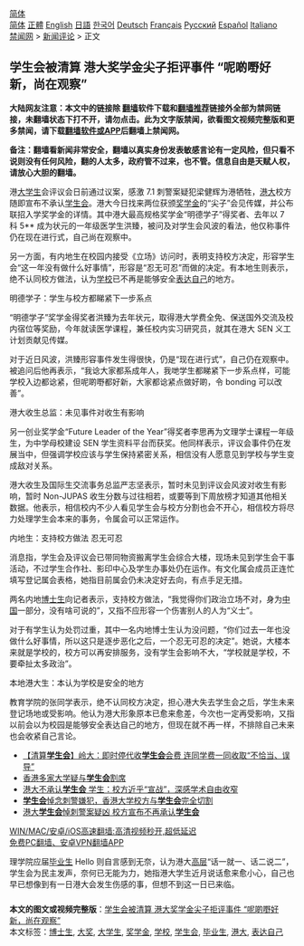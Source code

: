  <!-- 面包屑导航 --> <div class="breadcrumb"><!-- GTranslate: https://gtranslate.io/ -->  <div class="switcher notranslate">  <div class="selected">  <a href="#" onclick="return false;"> 简体</a>  </div>  <div class="option">  <a href="https://www.bannedbook.org" onclick="doGTranslate('zh-CN|zh-CN');jQuery('div.switcher div.selected a').html(jQuery(this).html());return false;" title="简体中文" class="nturl selected"> 简体</a>  <a href="https://www.bannedbook.org/zh-tw/" onclick="doGTranslate('zh-CN|zh-TW');jQuery('div.switcher div.selected a').html(jQuery(this).html());return false;" title="繁體中文" class="nturl"> 正體</a>  <a href="https://www.bannedbook.org/en/" onclick="doGTranslate('zh-CN|en');jQuery('div.switcher div.selected a').html(jQuery(this).html());return false;" title="English" class="nturl"> English</a>  <a href="https://www.bannedbook.org/ja/" onclick="doGTranslate('zh-CN|ja');jQuery('div.switcher div.selected a').html(jQuery(this).html());return false;" title="日本語" class="nturl"> 日語</a>  <a href="https://www.bannedbook.org/ko/" onclick="doGTranslate('zh-CN|ko');jQuery('div.switcher div.selected a').html(jQuery(this).html());return false;" title="한국어" class="nturl"> 한국어</a>  <a href="https://www.bannedbook.org/de/" onclick="doGTranslate('zh-CN|de');jQuery('div.switcher div.selected a').html(jQuery(this).html());return false;" title="Deutsch" class="nturl"> Deutsch</a>  <a href="https://www.bannedbook.org/fr/" onclick="doGTranslate('zh-CN|fr');jQuery('div.switcher div.selected a').html(jQuery(this).html());return false;" title="Français" class="nturl"> Français</a>  <a href="https://www.bannedbook.org/ru/" onclick="doGTranslate('zh-CN|ru');jQuery('div.switcher div.selected a').html(jQuery(this).html());return false;" title="Русский" class="nturl"> Русский</a>  <a href="https://www.bannedbook.org/es/" onclick="doGTranslate('zh-CN|es');jQuery('div.switcher div.selected a').html(jQuery(this).html());return false;" title="Español" class="nturl"> Español</a>  <a href="https://www.bannedbook.org/it/" onclick="doGTranslate('zh-CN|it');jQuery('div.switcher div.selected a').html(jQuery(this).html());return false;" title="Italiano" class="nturl"> Italiano</a>  </div>  </div>      <div class='breadcrumb-sub'><!-- Breadcrumb NavXT 6.3.0 --> <a href="https://www.bannedbook.org/" class="home">禁闻网</a> &gt; <a href="https://www.bannedbook.org/bnews/comments/" class="category">新闻评论</a> &gt; 正文</div></div><h2>学生会被清算 港大奖学金尖子拒评事件 “呢啲嘢好新，尚在观察”</h2> <p class="notice"><b>大陆网友注意：本文中的链接除 <a href="https://github.com/bannedbook/fanqiang" >翻墙</a>软件下载和<a href="https://github.com/killgcd/justmysocks/blob/master/README.md">翻墙推荐</a>链接外全部为禁网链接，未翻墙状态下打不开，请勿点击。此为文字版禁闻，欲看图文视频完整版和更多禁闻，请下载<a href="https://github.com/bannedbook/fanqiang">翻墙软件或APP</a>后翻墙上禁闻网。</p><p>备注：翻墙看新闻非常安全，翻墙以真实身份发表敏感言论有一定风险，但只看不说则没有任何风险，翻的人太多，政府管不过来，也不管。信息自由是天赋人权，请放心大胆的翻墙。</b></p>  <div class="entry">  <p>港<a href="https://www.bannedbook.org/bnews/tag/%e5%a4%a7%e5%ad%a6%e7%94%9f/" class="st_tag internal_tag" rel="tag" title="标签 大学生 下的日志">大学生</a>会评议会日前通过议案，感激 7.1 刺警案疑犯梁健辉为港牺牲，<a href="https://www.bannedbook.org/bnews/tag/%E6%B8%AF%E5%A4%A7/" class="st_tag internal_tag" rel="tag" title="标签 港大 下的日志">港大</a>校方随即宣布不承认<a href="https://www.bannedbook.org/bnews/tag/%E5%AD%A6%E7%94%9F%E4%BC%9A/" class="st_tag internal_tag" rel="tag" title="标签 学生会 下的日志">学生会</a>。港大今日找来两位获颁<a href="https://www.bannedbook.org/bnews/tag/%E5%A5%96%E5%AD%A6%E9%87%91/" class="st_tag internal_tag" rel="tag" title="标签 奖学金 下的日志">奖学金</a>的“尖子”会见传媒，并公布联招入学奖学金的详情。其中港大最高规格奖学金“明德学子”得奖者、去年以 7 科 5** 成为状元的一年级医学生洪臻，被问及对学生会风波的看法，他仅称事件仍在现在进行式，自己尚在观察中。</p> <p>另一方面，有内地生在校园内接受《立场》访问时，表明支持校方决定，形容学生会“这一年没有做什么好事情”，形容是“忍无可忍”而做的决定。有本地生则表示，绝不认同校方做法，认为<a href="https://www.bannedbook.org/bnews/tag/%e5%ad%a6%e6%a0%a1/" class="st_tag internal_tag" rel="tag" title="标签 学校 下的日志">学校</a>已不再是能够安全<a href="https://www.bannedbook.org/bnews/tag/%E8%A1%A8%E8%BE%BE%E8%87%AA%E5%B7%B1/" class="st_tag internal_tag" rel="tag" title="标签 表达自己 下的日志">表达自己</a>的地方。</p> <p>明德学子：学生与校方都睇紧下一步系点</p> <p>“明德学子”奖学金得奖者洪臻为去年状元，取得港大学费全免、保送国外交流及校内宿位等奖励，今年就读医学课程，兼任校内实习研究员，就其在港大 SEN 义工计划贡献见传媒。</p>  <p>对于近日风波，洪臻形容事件发生得很快，仍是“现在进行式”，自己仍在观察中。被追问后他再表示，“我谂大家都系成年人，我哋学生都睇紧下一步系点样，可能学校入边都谂紧，但呢啲嘢都好新，大家都谂紧点做好啲，令 bonding 可以改善”。</p> <p>港大收生总监：未见事件对收生有影响</p> <p>另一创业奖学金“Future Leader of the Year”得奖者李思再为文理学士课程一年级生，为中学母校建设 SEN 学生资料平台而获奖。他同样表示，评议会事件仍在发展当中，但强调学校应该与学生保持紧密关系，相信没有人愿意见到学校与学生变成敌对关系。</p> <p>港大收生及国际生交流事务总监严志坚表示，暂时未见到评议会风波对收生有影响，暂时 Non-JUPAS 收生分数与过往相若，或要等到下周放榜才知道其他相关数据。他表示，相信校内不少人看见学生会与校方分割也会不开心，相信校方将尽力处理学生会本来的事务，令属会可以正常运作。</p>  <p>内地生：支持校方做法 忍无可忍</p> <p>消息指，学生会及评议会已带同物资搬离学生会综合大楼，现场未见到学生会干事活动，不过学生合作社、影印中心及学生办事处仍在运作。有文化属会成员正连忙填写登记属会表格，她指目前属会仍未决定好去向，有点手足无措。</p> <p>两名内地<a href="https://www.bannedbook.org/bnews/tag/%e5%8d%9a%e5%a3%ab%e7%94%9f/" class="st_tag internal_tag" rel="tag" title="标签 博士生 下的日志">博士生</a>向记者表示，支持校方做法，“我觉得你们政治立场不对，身为<span class='wp_keywordlink_affiliate'><a href="https://www.bannedbook.org/" title="中国" target="_blank">中国</a></span>一部分，没有啥可说的”，又指不应形容一个伤害别人的人为“义士”。</p> <p>对于有学生认为处罚过重，其中一名内地博士生认为没问题，“你们过去一年也没做什么好事情，所以这只是逐步恶化之后，一个忍无可忍的决定”。她说，大楼本来就是学校的，校方可以再安排服务，没有学生会影响不大，“学校就是学校，不要牵扯太多政治”。</p>  <p>本地港大生：本认为学校是安全的地方</p> <p>教育学院的张同学表示，绝不认同校方决定，担心港大失去学生会之后，学生未来登记场地或受影响。他认为港大形象原本已愈来愈差，今次也一定再受影响，又指以前会以为校园是能够安全表达自己的地方，但现在就不再一样，不排除自己未来也会收紧自己言论。</p> <ul class='op-related-articles' title='相关阅读'> <li><a href='https://www.bannedbook.org/bnews/comments/20210715/1587605.html' target='_blank'>【清算<b>学生会</b>】岭大：即时停代收<b>学生会</b>会费 连同学费一同收取“不恰当、误导”</a></li> <li><a href='https://www.bannedbook.org/bnews/baitai/20210714/1586975.html' target='_blank'>香港多家大学疑与<b>学生会</b>割席</a></li> <li><a href='https://www.bannedbook.org/bnews/comments/20210714/1586467.html' target='_blank'>港大不承认<b>学生会</b> 学生：校方近乎“宣战”，深感学术自由收窄</a></li> <li><a href='https://www.bannedbook.org/bnews/cnnews/hknews/20210713/1586444.html' target='_blank'><b>学生会</b>悼念刺警嫌犯，香港大学校方与<b>学生会</b>完全切割</a></li> <li><a href='https://www.bannedbook.org/bnews/baitai/20210713/1586355.html' target='_blank'>港大<b>学生会</b>悼刺警案疑凶 校方宣布不再承认<b>学生会</b></a></li> </ul> <p class="texttj"> <a href="https://github.com/bannedbook/fanqiang/wiki/V2ray%E6%9C%BA%E5%9C%BA" target="_blank">WIN/MAC/安卓/iOS高速翻墙:高清视频秒开,超低延迟</a><br/> <a href="https://github.com/bannedbook/fanqiang/wiki/%E7%A6%81%E9%97%BB%E7%BD%91%E5%AE%89%E5%8D%93%E7%BF%BB%E5%A2%99%E6%96%B0%E9%97%BBAPP" target="_blank">免费PC翻墙、安卓VPN翻墙APP</a></p><p>理学院应届<a href="https://www.bannedbook.org/bnews/tag/%E6%AF%95%E4%B8%9A%E7%94%9F/" class="st_tag internal_tag" rel="tag" title="标签 毕业生 下的日志">毕业生</a> Hello 则自言感到无奈，认为港大<span class='wp_keywordlink_affiliate'><a href="https://www.bannedbook.org/bnews/ccpdope/" title="中共高层内幕" target="_blank">高层</a></span>“话一就一、话二说二”，学生会为民主发声，奈何已无能为力，她指港大学生近月说话愈来愈小心，自己也早已想像到有一日港大会发生伤感的事，但想不到这一日已来临。</p> <a name='sharetosocial'></a>  <div style="margin-bottom:5px;padding-bottom:5px;clear:both"> <div id="archive-pix-1" class="banner-ads"> <!-- AuctionX Display platform tag START --> <div id="26318x728x90x621x_ADSLOT2" clicktrack="%%CLICK_URL_ESC%%"></div> <!-- AuctionX Display platform tag END --> </div> <div id="archive-pix-2" class="banner-ads"> <!-- AuctionX Display platform tag START --> <div id="26315x300x250x621x_ADSLOT2" clicktrack="%%CLICK_URL_ESC%%"></div> <!-- AuctionX Display platform tag END --> </div> </div>    <div id="archive-pix-1" class="banner-ads"> <!-- AuctionX Display platform tag START --> <div id="26318x728x90x621x_ADSLOT3" clicktrack="%%CLICK_URL_ESC%%"></div> <!-- AuctionX Display platform tag END --> </div> <div><b>本文的图文或视频完整版</b>：<a href='https://www.bannedbook.org/bnews/comments/20210715/1587714.html'>学生会被清算 港大奖学金尖子拒评事件 “呢啲嘢好新，尚在观察”</a></div>  </div><!--END ENTRY--> <div class="postfooter"> <div>本文标签：<a href="https://www.bannedbook.org/bnews/tag/%e5%8d%9a%e5%a3%ab%e7%94%9f/" rel="tag">博士生</a>, <a href="https://www.bannedbook.org/bnews/tag/%E5%A4%A7%E5%A5%96/" rel="tag">大奖</a>, <a href="https://www.bannedbook.org/bnews/tag/%e5%a4%a7%e5%ad%a6%e7%94%9f/" rel="tag">大学生</a>, <a href="https://www.bannedbook.org/bnews/tag/%E5%A5%96%E5%AD%A6%E9%87%91/" rel="tag">奖学金</a>, <a href="https://www.bannedbook.org/bnews/tag/%e5%ad%a6%e6%a0%a1/" rel="tag">学校</a>, <a href="https://www.bannedbook.org/bnews/tag/%E5%AD%A6%E7%94%9F%E4%BC%9A/" rel="tag">学生会</a>, <a href="https://www.bannedbook.org/bnews/tag/%E6%AF%95%E4%B8%9A%E7%94%9F/" rel="tag">毕业生</a>, <a href="https://www.bannedbook.org/bnews/tag/%E6%B8%AF%E5%A4%A7/" rel="tag">港大</a>, <a href="https://www.bannedbook.org/bnews/tag/%E8%A1%A8%E8%BE%BE%E8%87%AA%E5%B7%B1/" rel="tag">表达自己</a></div>  </div><!--END POSTFOOTER--> 